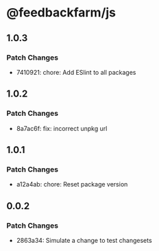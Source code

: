 # @feedbackfarm/js

## 1.0.3

### Patch Changes

- 7410921: chore: Add ESlint to all packages

## 1.0.2

### Patch Changes

- 8a7ac6f: fix: incorrect unpkg url

## 1.0.1

### Patch Changes

- a12a4ab: chore: Reset package version

## 0.0.2

### Patch Changes

- 2863a34: Simulate a change to test changesets
